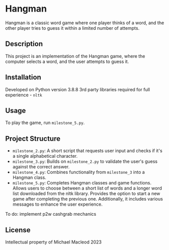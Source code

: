 # Hangman

Hangman is a classic word game where one player thinks of a word, and the other player tries to guess it within a limited number of attempts.

## Description

This project is an implementation of the Hangman game, where the computer selects a word, and the user attempts to guess it.

## Installation

Developed on Python version 3.8.8
3rd party libraries required for full experience - `nltk`

## Usage

To play the game, run `milestone_5.py`.

## Project Structure

- `milestone_2.py`: A short script that requests user input and checks if it's a single alphabetical character.
- `milestone_3.py`: Builds on `milestone_2.py` to validate the user's guess against the correct answer.
- `milestone_4.py`: Combines functionality from `milestone_3` into a Hangman class.
- `milestone_5.py`: Completes Hangman classes and game functions. Allows users to choose between a short list of words and a longer word list downloaded from the nltk library. Provides the option to start a new game after completing the previous one. Additionally, it includes various messages to enhance the user experience.

To do: implement p2w cashgrab mechanics

## License

Intellectual property of Michael Macleod 2023
 